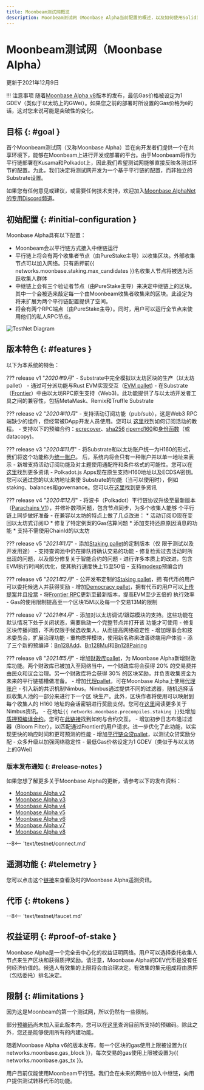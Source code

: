 ```yaml
---
title: Moonbeam测试网概览
description: Moonbeam测试网（Moonbase Alpha当前配置的概述，以及如何使用Solidity开始在其上进行开发。
---
```


# Moonbeam测试网（Moonbase Alpha）

更新于2021年12月9日

!!! 注意事项 
    随着[Moonbase Alpha v8](https://github.com/PureStake/moonbeam/releases/tag/v0.8.0)版本的发布，最低Gas价格被设定为1 GDEV（类似于以太坊上的GWei）。如果您之前的部署时所设置的Gas价格为`0`的话，这对您来说可能是突破性的变化。

## 目标 {: #goal } 

首个Moonbeam测试网（又称Moonbase Alpha）旨在向开发者们提供一个在共享环境下，能够在Moonbeam上进行开发或部署的平台。由于Moonbeam将作为平行链部署在Kusama和Polkadot上，因此我们希望测试网能够直接反映各测试环节的配置。为此，我们决定将测试网开发为一个基于平行链的配置，而非独立的Substrate设置。

如果您有任何意见或建议，或需要任何技术支持，欢迎加入[Moonbase AlphaNet的专用Discord频道](https://discord.gg/PfpUATX)。

## 初始配置 {: #initial-configuration } 

Moonbase Alpha具有以下配置：

 - Moonbeam会以平行链方式接入中继链运行
 - 平行链上将会有两个收集者节点（由PureStake主导）以收集区块。外部收集节点可以加入网络。只有质押前{{ networks.moonbase.staking.max_candidates }}名收集人节点将被选为活跃收集人群体
 - 中继链上会有三个验证者节点（由PureStake主导）来决定中继链上的区块。其中一个会被选来敲定每一个由Moonbeam收集者收集来的区块。此设定为将来扩展为两个平行链配置提供了空间。
 - 将会有两个RPC端点（由PureStake主导）。同时，用户可以运行全节点来使用他们的私人RPC节点。

![TestNet Diagram](/images/learn/platform/networks/moonbase-diagram-v7.png)

## 版本特色 {: #features } 

以下为本系统的特色：

??? release v1 "_2020年9月_" 
    - Substrate中完全模拟以太坊区块的生产（以太坊pallet）
    - 通过可分派功能与Rust EVM实现交互（[EVM pallet](https://docs.rs/pallet-evm/2.0.1/pallet_evm/))
    - 在Substrate（[Frontier](https://github.com/paritytech/frontier)）中由以太坊RPC原生支持（Web3)。此功能提供了与以太坊开发者工具之间的兼容性，包括MetaMask、Remix和Truffle Substrate


??? release v2 "_2020年10月_"
    - 支持活动订阅功能（pub/sub），这是Web3 RPC端缺少的组件，但经常被DApp开发人员使用。您可以    [这里](/integrations/pubsub/)找到如何订阅活动的教程。
    - 支持以下的预编合约：[ecrecover](https://docs.klaytn.com/smart-contract/precompiled-contracts#address-0x-01-ecrecover-hash-v-r-s)、[sha256](https://docs.klaytn.com/smart-contract/precompiled-contracts#address-0x-02-sha-256-data)    [ripemd160](https://docs.klaytn.com/smart-contract/precompiled-contracts#address-0x-03-ripemd-160-data)和[身份函数](https://docs.klaytn.com/smart-contract/precompiled-contracts#address-0x-04-datacopy-data)（或datacopy)。


??? release v3 "_2020年11月_" 
    - 将Substrate和以太坊账户统一为H160的形式，我们将这个功能称为[统一账户](https://medium.com/moonbeam-network/moonbase-alpha-v3-introducing-unified-accounts-88fae3564cda)。    后，系统内将会只有一种账户并以单一地址来表示
    - 新增支持活动订阅功能及对主题使用通配符和条件格式的可能性。您可以在[这里](/integrations/pubsub/#using-wildcards-and-conditional-formatting)找到更多资讯
    - Polkadot.js Apps现在原生支持H160地址以及ECDSA密钥。您可以通过您的以太坊地址来使    Substrate的功能（当可以使用时），例如staking、balances和governance。您可以在[这里](/integrations/wallets/polkadotjs/)找到更多资讯


??? release v4 "_2020年12月_"
    - 将波卡（Polkadot）平行链协议升级至最新版本（[Parachains V1](https://w3f.github.io/parachain-implementers-guide/)），并修补数项问题，包含节点同步，为多个收集人能够    个平行链上同步做好准备
    - 在兼容以太坊的特点上做了几点改进：
        * 活动订阅ID现在变回以太坊式订阅ID
        * 修复了特定例案的Gas估算问题
        * 添加支持还原原因消息的功能
        * 支持不需使用ChainId的以太坊

??? release v5 "_2021年1月_"
    - 添加[Staking pallet](https://wiki.polkadot.network/docs/learn-staking)的定制版本（仅    限于测试以及开发用途）
    - 支持查询池中仍在排队待确认交易的功能
    - 修复检索过去活动时所出现的问题，以及部分修复关于智能合约的问题
    - 进行许多本质上的改进，包含EVM执行时间的优化，使其执行速度快上15至50倍
    - 支持[modexp](https://docs.klaytn.com/smart-contract/precompiled-contracts#address-0x05-bigmodexp-base-exp-mod)预编合约


??? release v6 "_2021年2月_"
    - 公开发布定制的[Staking pallet](https://wiki.polkadot.network/docs/learn-staking)，拥    有代币的用户可以委托候选人并获得奖励
    - 增加[Democracy pallet](https://github.com/paritytech/substrate/tree/HEAD/frame/democracy)，拥有代币的用户可以[上传提案](/governance/proposals/)并且[投票](/governance/voting/)
    - 将[Frontier RPC](https://github.com/paritytech/frontier)更新至最新版本，提高EVM至少五倍的    执行效率
    - Gas的使用限制提高至一个区块15M以及每一个交易13M的限制

??? release v7 "_2021年4月_"
    - 添加对以太坊调试/跟踪模块的支持。这些功能在默认情况下处于关闭状态，需要启动一个完整节点并打开该    功能才可使用
        - 修复区块传播问题，不再仅限于候选收集人，从而提高网络稳定性
        - 增加理事会和技术委员会，扩展治理功能
        - 重构质押模块，使用新名称来改善终端用户体验
        - 添了三个新的预编译：[Bn128Add](https://eips.ethereum.org/EIPS/eip-196)、[Bn128Mul](https://eips.ethereum.org/EIPS/eip-196)和[Bn128Pairing](https://eips.ethereum.org/EIPS/eip-197)

??? release v8 "_2021年5月_" 
    - 增加[财政库pallet](https://substrate.dev/rustdocs/latest/pallet_treasury/index.html)，为    Moonbase Alpha新增财政库功能。两个财政库已被加入至网络当中，一个财政库将会获得 20% 的交易费并由民众和议会治理。另一个财政库将会获得 30% 的区块奖励，并负责收集资金为未来的平行链插槽做准备。
        - 增加[代理pallet](https://substrate.dev/rustdocs/latest/pallet_proxy/index.html)，可在Moonbase Alpha上使用[代理账户](https://wiki.polkadot.network/docs/learn-proxies)
        - 引入新的共识机制Nimbus。Nimbus通过提供不同的过滤器，随机选择活跃收集人池的一部分来进行下一个区    块生产。此外，区块作者将使用可以映射到每个收集人的 H160 地址的会话密钥进行奖励支付。您可在[这里](/learn/consensus/)阅读更多关于Nimbus资讯。
        - 在地址`{{ networks.moonbase.precompiles.staking }}`处增加[质押预编译合约](https://github.com/PureStake/moonbeam/pull/358)。您可在[此链接](https://raw.githubusercontent.com/PureStake/moonbeam/master/precompiles/parachain-staking/StakingInterface.sol)找到如何与合约交互。
        - 增加初步日志布隆过滤器（Bloom Filter），以匹配通过Frontier的用户请求。进一步优化了此功能，以实现更快的响应时间和更可预测的性能
        - 增加[平行链众贷pallet](https://github.com/PureStake/crowdloan-rewards)，以测试众贷奖励分配
        - 众多升级以加强网络稳定性
        - 最低Gas价格设定为1 GDEV（类似于与以太坊上的GWei）


### 版本发布通知 {: #release-notes } 

如果您想了解更多关于Moonbase Alpha的更新，请参考以下的发布资料：

 - [Moonbase Alpha v2](https://github.com/PureStake/moonbeam/releases/tag/v0.2.0)
 - [Moonbase Alpha v3](https://github.com/PureStake/moonbeam/releases/tag/v0.3.0)
 - [Moonbase Alpha v4](https://github.com/PureStake/moonbeam/releases/tag/v0.4.0)
 - [Moonbase Alpha v5](https://github.com/PureStake/moonbeam/releases/tag/v0.5.0)
 - [Moonbase Alpha v6](https://github.com/PureStake/moonbeam/releases/tag/v0.6.0)
 - [Moonbase Alpha v7](https://github.com/PureStake/moonbeam/releases/tag/v0.7.0)
 - [Moonbase Alpha v8](https://github.com/PureStake/moonbeam/releases/tag/v0.8.0)

--8<-- 'text/testnet/connect.md'

## 遥测功能 {: #telemetry } 

您可以点击这个[链接](https://telemetry.polkadot.io/#list/Moonbase%20Alpha)来查看及时的Moonbase Alpha遥测资讯。

## 代币 {: #tokens } 

--8<-- 'text/testnet/faucet.md'

## 权益证明 {: #proof-of-stake } 

Moonbase Alpha是一个完全去中心化的权益证明网络。用户可以选择委托收集人节点来生产区块和获得质押奖励。请注意，Moonbase Alpha的DEV代币是没有任何经济价值的。候选人有效集的上限将会由治理决定。有效集的集元组成将由质押（包括委托）排名决定。

## 限制 {: #limitations } 

因为这是Moonbeam的第一个测试网，所以仍然有一些限制。

部分[预编码](https://docs.klaytn.com/smart-contract/precompiled-contracts)尚未加入至此版本内，您可以在[这里](/builders/tools/precompiles/)查询目前所支持的预编码。除此之外，您还是能够使用所有的内建功能。

随着Moonbase Alpha v6的版本发布，每一个区块的gas使用上限被设置为{{ networks.moonbase.gas_block }}，每次交易的gas使用上限被设置为{{ networks.moonbase.gas_tx }}。

用户目前仅能使用Moonbeam平行链。我们会在未来的网络中加入中继链，向用户提供测试转移代币的功能。